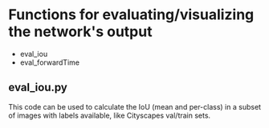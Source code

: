 # Functions for evaluating/visualizing the network's output

- eval_iou
- eval_forwardTime


## eval_iou.py 

This code can be used to calculate the IoU (mean and per-class) in a subset of images with labels available, like Cityscapes val/train sets.


